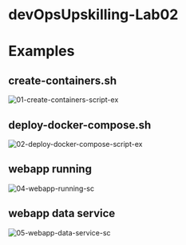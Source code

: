 # devOpsUpskilling-Lab02

# Examples

## create-containers.sh
![01-create-containers-script-ex](https://github.com/pablinchapin/devOpsUpskilling-Lab02/assets/6518365/ab38dd4c-d5d9-415f-ac24-1d22d0b57cd3)

## deploy-docker-compose.sh
![02-deploy-docker-compose-script-ex](https://github.com/pablinchapin/devOpsUpskilling-Lab02/assets/6518365/c798e62e-03ec-4857-8d33-7f9bec8192a5)

## webapp running
![04-webapp-running-sc](https://github.com/pablinchapin/devOpsUpskilling-Lab02/assets/6518365/1abd8a78-1a64-42eb-8701-d8ee2bba9680)

## webapp data service
![05-webapp-data-service-sc](https://github.com/pablinchapin/devOpsUpskilling-Lab02/assets/6518365/1050e106-288d-4878-a7d7-6a44cfb6d3dc)


